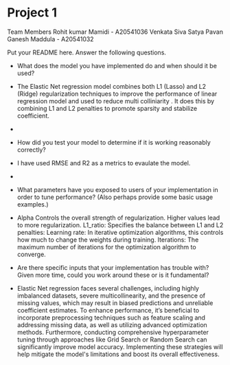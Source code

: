# Project 1 

Team Members
Rohit kumar Mamidi - A20541036
Venkata Siva Satya Pavan Ganesh Maddula - A20541032

Put your README here. Answer the following questions.

* What does the model you have implemented do and when should it be used?
*   The Elastic Net regression model combines both L1 (Lasso) and L2 (Ridge) regularization techniques to improve the performance of linear regression model and used     to reduce multi colliniarity . It does this by combining L1 and L2 penalties to promote sparsity and stabilize coefficient.
*   
* How did you test your model to determine if it is working reasonably correctly?
*   I have used RMSE and R2 as a metrics to evaulate the model.
*   
* What parameters have you exposed to users of your implementation in order to tune performance? (Also perhaps provide some basic usage examples.)
*   Alpha  Controls the overall strength of regularization. Higher values lead to more regularization.
    L1_ratio: Specifies the balance between L1 and L2 penalties:
    Learning rate: In iterative optimization algorithms, this controls how much to change the weights during training.
    Iterations: The maximum number of iterations for the optimization algorithm to converge.

* Are there specific inputs that your implementation has trouble with? Given more time, could you work around these or is it fundamental?
*   Elastic Net regression faces several challenges, including highly imbalanced datasets, severe multicollinearity, and the presence of missing values, which may        result in biased predictions and unreliable coefficient estimates. To enhance performance, it’s beneficial to incorporate preprocessing techniques such as            feature scaling and addressing missing data, as well as utilizing advanced optimization methods. Furthermore, conducting comprehensive hyperparameter tuning          through approaches like Grid Search or Random Search can significantly improve model accuracy. Implementing these strategies will help mitigate the model's           limitations and boost its overall effectiveness.
